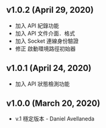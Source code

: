 ## v1.0.2 (April 29, 2020)

-   加入 API 紀錄功能
-   加入 API 文件介面．格式
-   加入 Socket 連線身份驗證
-   修正 啟動環境路徑初始器

## v1.0.1 (April 24, 2020)

-   加入 API 狀態檢測功能

## v1.0.0 (March 20, 2020)

-   v.1 穩定版本 - Daniel Avellaneda

